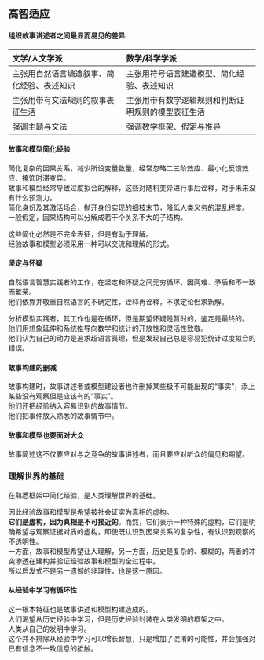 ## 高智适应

#### 组织故事讲述者之间最显而易见的差异

| 文学/人文学派     | 数学/科学学派    |
| :------------- | :------------- |
| 主张用自然语言编造叙事、简化经验、表述知识 | 主张用符号语言建造模型、简化经验、表述知识 |
| 主张用带有文法规则的叙事表征生活 | 主张用带有数学逻辑规则和判断证明规则的模型表征生活 |
| 强调主题与文法 | 强调数学框架、假定与推导 |

#### 故事和模型简化经验

简化复杂的因果关系，减少所设变量数量，经常忽略二三阶效应、最小化反馈效应、掩饰时滞变异。  
故事和模型经常导致过度拟合的解释，这些对随机变异进行事后诠释，对于未来没有什么预测力。  
简化身份及其激活场合，抛开身份实现的细枝末节，降低人类义务的混乱程度。  
一般假定，因果结构可以分解成若干个关系不大的子结构。

这些简化必然是不完全表征，但是有助于理解。  
经验故事和模型必须采用一种可以交流和理解的形式。  

#### 坚定与怀疑

自然语言智慧实践者的工作，在坚定和怀疑之间无穷循环，因两难、矛盾和不一致而繁荣。  
他们依靠并敬重自然语言的不确定性，诠释再诠释，不求定论但求新解。

分析模型实践者，其工作也是在循环，但是期望怀疑是暂时的，鉴定是最终的。  
他们用想象延伸和系统推导向数学和统计的开放性和灵活性致敬。  
他们认为自己的动力是追求超语言真理，但是发现自己总是容易犯统计过度拟合的错误。


#### 故事构建的删减

故事构建时，故事讲述者或模型建设者也许删掉某些极不可能出现的“事实”，添上某些没有观察但是应该有的“事实”。  
他们还把经验纳入容易识别的故事情节。  
他们把事件放入熟悉的故事情节中。

#### 故事和模型也要面对大众

故事简述这不仅要应对与之竞争的故事讲述者，而且要应对听众的偏见和期望。  

### 理解世界的基础

在熟悉框架中简化经验，是人类理解世界的基础。

因此经验故事和模型是希望被社会证实为真相的虚构。  
**它们是虚构，因为真相是不可接近的**。而然，它们表示一种特殊的虚构，它们是明确希望与观察证据对质的虚构，即使既认识到因果关系的复杂性，有认识到观察的不透明性。  
一方面，故事和模型希望让人理解，另一方面，历史是复杂的、模糊的，两者的冲突渗透在建构并验证经验故事和模型的全过程中。  
所以启发式不是另一遗憾的非理性，也是这一原因。

#### 从经验中学习有循环性

这一根本特征也是故事讲述和模型构建造成的。  
人们渴望从历史经验中学习，但是历史经验封装在人类发明的框架之中。  
人类从自己的发明中学习。  
这个并不排除从经验中学习可以增长智慧，只是增加了混淆的可能性，并会加强对已有信念不一致信息的抵触。
